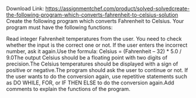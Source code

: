 Download Link: https://assignmentchef.com/product/solved-solvedcreate-the-following-program-which-converts-fahrenheit-to-celsius-solution
<br>
Create the following program which converts Fahrenheit to Celsius. Your program must have the following functions:

Read integer Fahrenheit temperatures from the user. You need to check whether the input is the correct one or not. If the user enters the incorrect number, ask it again.Use the formula: Celsius = (Fahrenheit – 32) * 5.0 / 9.0The output Celsius should be a floating point with two digits of precision.The Celsius temperatures should be displayed with a sign of positive or negative.The program should ask the user to continue or not. If the user wants to do the conversion again, use repetitive statements such as DO WHILE, FOR, or IF THEN ELSE to do the conversion again.Add comments to explain the functions of the program.
